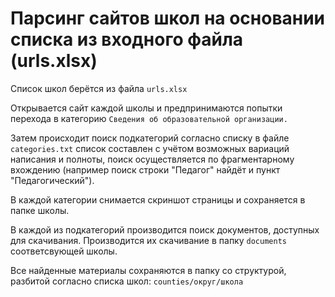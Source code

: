 # Парсинг сайтов школ на основании списка из входного файла (urls.xlsx)

Список школ берётся из файла ```urls.xlsx```

Открывается сайт каждой школы и предпринимаются попытки перехода в категорию ```Сведения об образовательной организации.```

Затем происходит поиск подкатегорий согласно списку в файле ```categories.txt```
список составлен с учётом возможных вариаций написания и полноты, поиск осуществляется по фрагментарному вхождению (например поиск строки "Педагог" найдёт и пункт "Педагогический").

В каждой категории снимается скриншот страницы и сохраняется в папке школы.

В каждой из подкатегорий производится поиск документов, доступных для скачивания. Производится их скачивание в папку ```documents``` соответсвующей школы.

Все найденные материалы сохраняются в папку со структурой, разбитой согласно списка школ: ```counties/округ/школа```
